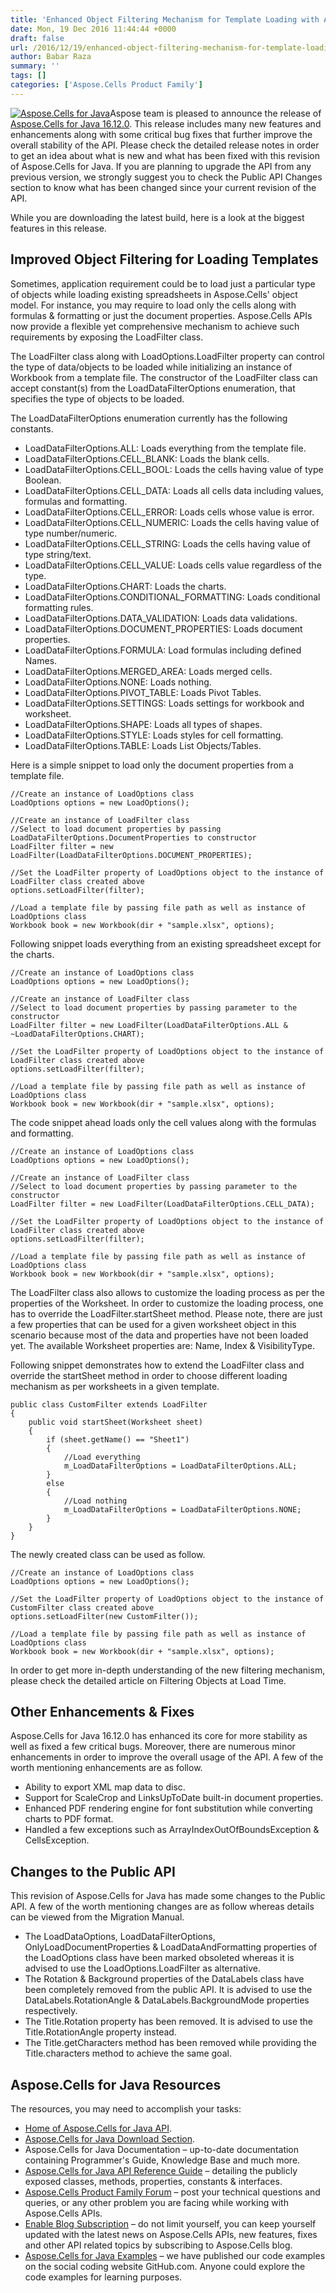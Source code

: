 ```yaml
---
title: 'Enhanced Object Filtering Mechanism for Template Loading with Aspose.Cells for Java 16.12.0'
date: Mon, 19 Dec 2016 11:44:44 +0000
draft: false
url: /2016/12/19/enhanced-object-filtering-mechanism-for-template-loading-with-aspose.cells-for-java-16.12.0/
author: Babar Raza
summary: ''
tags: []
categories: ['Aspose.Cells Product Family']
---
```


[![Aspose.Cells for Java][1]](http://www.aspose.com/java/excel-component.aspx "Aspose.Cells for Java - Excel Java APIs")Aspose team is pleased to announce the release of [Aspose.Cells for Java 16.12.0][2]. This release includes many new features and enhancements along with some critical bug fixes that further improve the overall stability of the API. Please check the detailed release notes in order to get an idea about what is new and what has been fixed with this revision of Aspose.Cells for Java. If you are planning to upgrade the API from any previous version, we strongly suggest you to check the Public API Changes section to know what has been changed since your current revision of the API.

While you are downloading the latest build, here is a look at the biggest features in this release.

## Improved Object Filtering for Loading Templates

Sometimes, application requirement could be to load just a particular type of objects while loading existing spreadsheets in Aspose.Cells' object model. For instance, you may require to load only the cells along with formulas & formatting or just the document properties. Aspose.Cells APIs now provide a flexible yet comprehensive mechanism to achieve such requirements by exposing the LoadFilter class.

The LoadFilter class along with LoadOptions.LoadFilter property can control the type of data/objects to be loaded while initializing an instance of Workbook from a template file. The constructor of the LoadFilter class can accept constant(s) from the LoadDataFilterOptions enumeration, that specifies the type of objects to be loaded.

The LoadDataFilterOptions enumeration currently has the following constants.

*   LoadDataFilterOptions.ALL: Loads everything from the template file.
*   LoadDataFilterOptions.CELL\_BLANK: Loads the blank cells.
*   LoadDataFilterOptions.CELL\_BOOL: Loads the cells having value of type Boolean.
*   LoadDataFilterOptions.CELL\_DATA: Loads all cells data including values, formulas and formatting.
*   LoadDataFilterOptions.CELL\_ERROR: Loads cells whose value is error.
*   LoadDataFilterOptions.CELL\_NUMERIC: Loads the cells having value of type number/numeric.
*   LoadDataFilterOptions.CELL\_STRING: Loads the cells having value of type string/text.
*   LoadDataFilterOptions.CELL\_VALUE: Loads cells value regardless of the type.
*   LoadDataFilterOptions.CHART: Loads the charts.
*   LoadDataFilterOptions.CONDITIONAL\_FORMATTING: Loads conditional formatting rules.
*   LoadDataFilterOptions.DATA\_VALIDATION: Loads data validations.
*   LoadDataFilterOptions.DOCUMENT\_PROPERTIES: Loads document properties.
*   LoadDataFilterOptions.FORMULA: Load formulas including defined Names.
*   LoadDataFilterOptions.MERGED\_AREA: Loads merged cells.
*   LoadDataFilterOptions.NONE: Loads nothing.
*   LoadDataFilterOptions.PIVOT\_TABLE: Loads Pivot Tables.
*   LoadDataFilterOptions.SETTINGS: Loads settings for workbook and worksheet.
*   LoadDataFilterOptions.SHAPE: Loads all types of shapes.
*   LoadDataFilterOptions.STYLE: Loads styles for cell formatting.
*   LoadDataFilterOptions.TABLE: Loads List Objects/Tables.

Here is a simple snippet to load only the document properties from a template file.

```
//Create an instance of LoadOptions class
LoadOptions options = new LoadOptions();

//Create an instance of LoadFilter class
//Select to load document properties by passing LoadDataFilterOptions.DocumentProperties to constructor
LoadFilter filter = new LoadFilter(LoadDataFilterOptions.DOCUMENT_PROPERTIES);

//Set the LoadFilter property of LoadOptions object to the instance of LoadFilter class created above
options.setLoadFilter(filter);

//Load a template file by passing file path as well as instance of LoadOptions class
Workbook book = new Workbook(dir + "sample.xlsx", options); 
```

Following snippet loads everything from an existing spreadsheet except for the charts.

```
//Create an instance of LoadOptions class
LoadOptions options = new LoadOptions();

//Create an instance of LoadFilter class
//Select to load document properties by passing parameter to the constructor
LoadFilter filter = new LoadFilter(LoadDataFilterOptions.ALL & ~LoadDataFilterOptions.CHART);

//Set the LoadFilter property of LoadOptions object to the instance of LoadFilter class created above
options.setLoadFilter(filter);

//Load a template file by passing file path as well as instance of LoadOptions class
Workbook book = new Workbook(dir + "sample.xlsx", options); 
```

The code snippet ahead loads only the cell values along with the formulas and formatting.

```
//Create an instance of LoadOptions class
LoadOptions options = new LoadOptions();

//Create an instance of LoadFilter class
//Select to load document properties by passing parameter to the constructor
LoadFilter filter = new LoadFilter(LoadDataFilterOptions.CELL_DATA);

//Set the LoadFilter property of LoadOptions object to the instance of LoadFilter class created above
options.setLoadFilter(filter);

//Load a template file by passing file path as well as instance of LoadOptions class
Workbook book = new Workbook(dir + "sample.xlsx", options); 
```

The LoadFilter class also allows to customize the loading process as per the properties of the Worksheet. In order to customize the loading process, one has to override the LoadFilter.startSheet method. Please note, there are just a few properties that can be used for a given worksheet object in this scenario because most of the data and properties have not been loaded yet. The available Worksheet properties are: Name, Index & VisibilityType.

Following snippet demonstrates how to extend the LoadFilter class and override the startSheet method in order to choose different loading mechanism as per worksheets in a given template.

```
public class CustomFilter extends LoadFilter
{
    public void startSheet(Worksheet sheet)
    {
        if (sheet.getName() == "Sheet1")
        {
            //Load everything
            m_LoadDataFilterOptions = LoadDataFilterOptions.ALL;
        }
        else
        {
            //Load nothing
            m_LoadDataFilterOptions = LoadDataFilterOptions.NONE;
        }
    }
} 
```

The newly created class can be used as follow.

```
//Create an instance of LoadOptions class
LoadOptions options = new LoadOptions();

//Set the LoadFilter property of LoadOptions object to the instance of CustomFilter class created above
options.setLoadFilter(new CustomFilter());

//Load a template file by passing file path as well as instance of LoadOptions class
Workbook book = new Workbook(dir + "sample.xlsx", options); 
```

In order to get more in-depth understanding of the new filtering mechanism, please check the detailed article on Filtering Objects at Load Time.

## Other Enhancements & Fixes

Aspose.Cells for Java 16.12.0 has enhanced its core for more stability as well as fixed a few critical bugs. Moreover, there are numerous minor enhancements in order to improve the overall usage of the API. A few of the worth mentioning enhancements are as follow.

*   Ability to export XML map data to disc.
*   Support for ScaleCrop and LinksUpToDate built-in document properties.
*   Enhanced PDF rendering engine for font substitution while converting charts to PDF format.
*   Handled a few exceptions such as ArrayIndexOutOfBoundsException & CellsException.

## Changes to the Public API

This revision of Aspose.Cells for Java has made some changes to the Public API. A few of the worth mentioning changes are as follow whereas details can be viewed from the Migration Manual.

*   The LoadDataOptions, LoadDataFilterOptions, OnlyLoadDocumentProperties & LoadDataAndFormatting properties of the LoadOptions class have been marked obsoleted whereas it is advised to use the LoadOptions.LoadFilter as alternative.
*   The Rotation & Background properties of the DataLabels class have been completely removed from the public API. It is advised to use the DataLabels.RotationAngle & DataLabels.BackgroundMode properties respectively.
*   The Title.Rotation property has been removed. It is advised to use the Title.RotationAngle property instead.
*   The Title.getCharacters method has been removed while providing the Title.characters method to achieve the same goal.

## Aspose.Cells for Java Resources

The resources, you may need to accomplish your tasks:

*   [Home of Aspose.Cells for Java API][3].
*   [Aspose.Cells for Java Download Section][4].
*   Aspose.Cells for Java Documentation – up-to-date documentation containing Programmer's Guide, Knowledge Base and much more.
*   [Aspose.Cells for Java API Reference Guide][5] – detailing the publicly exposed classes, methods, properties, constants & interfaces.
*   [Aspose.Cells Product Family Forum][6] – post your technical questions and queries, or any other problem you are facing while working with Aspose.Cells APIs.
*   [Enable Blog Subscription][7] – do not limit yourself, you can keep yourself updated with the latest news on Aspose.Cells APIs, new features, fixes and other API related topics by subscribing to Aspose.Cells blog.
*   [Aspose.Cells for Java Examples][8] – we have published our code examples on the social coding website GitHub.com. Anyone could explore the code examples for learning purposes.




[1]: https://blog.aspose.com/wp-content/uploads/sites/2/2013/07/aspose-Cells-for-Java_100.png "Aspose.Cells for Java"
[2]: http://downloads.aspose.com/cells/java/new-releases/aspose.cells-for-java-16.12.0/ "Download Aspose.Cells for Java 16.12.0"
[3]: http://www.aspose.com/java/excel-component.aspx
[4]: http://www.aspose.com/community/files/72/java-components/aspose.cells-for-java/default.aspx
[5]: http://www.aspose.com/api/java/cells/com.aspose.cells/index
[6]: https://forum.aspose.com/
[7]: https://blog.aspose.com/category/aspose-products/aspose-cells-product-family/
[8]: https://github.com/asposecells/Aspose_Cells_Java




